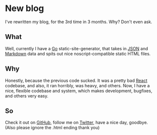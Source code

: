 # New blog

I've rewritten my blog, for the 3rd time in 3 months. Why? Don't even ask.

## What

Well, currently I have a [Go](https://go.dev) static-site-generator, that takes in [JSON](https://json.org) and [Markdown](https://commonmark.org/) data and spits out nice noscript-compatible static HTML files.

## Why

Honestly, because the previous code sucked. It was a pretty bad [React](https://reactjs.org/) codebase, and also, it ran horribly, was heavy, and others. Now, I have a nice, flexible codebase and system, which makes development, bugfixes, and others very easy.

## So

Check it out on [GitHub](https://github.com/manen/website), follow me on [Twitter](https://twitter.com/maneney_), have a nice day, goodbye. \
(Also please ignore the .html ending thank you)
